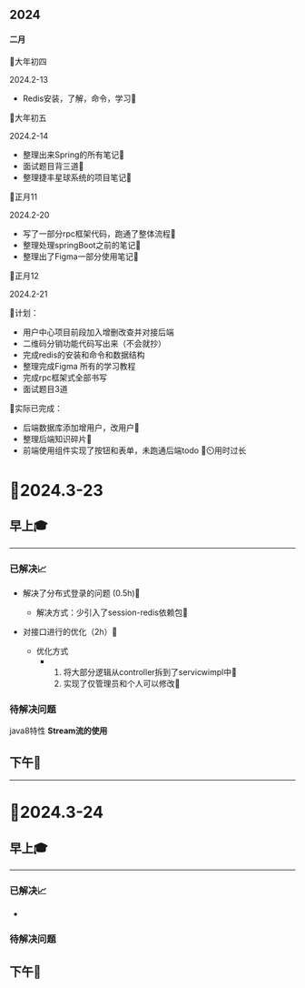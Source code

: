 ## 2024

#### 二月

:date:大年初四

2024.2-13

- Redis安装，了解，命令，学习🎉

:date:大年初五

2024.2-14

- 整理出来Spring的所有笔记🎉
- 面试题目背三道🎉
- 整理捷丰星球系统的项目笔记🎉



:date:正月11

2024.2-20

- 写了一部分rpc框架代码，跑通了整体流程🎉
- 整理处理springBoot之前的笔记🎉
- 整理出了Figma一部分使用笔记🎉

:date:正月12

2024.2-21

:1st_place_medal:计划：

- 用户中心项目前段加入增删改查并对接后端 
- 二维码分销功能代码写出来（不会就抄）
- 完成redis的安装和命令和数据结构
- 整理完成Figma 所有的学习教程
- 完成rpc框架式全部书写
- 面试题目3道





🎉实际已完成：

- 后端数据库添加增用户，改用户🎉
- 整理后端知识碎片🎉
- 前端使用组件实现了按钮和表单，未跑通后端todo 🎉:timer_clock:用时过长





# :date:2024.3-23

## 早上:mortar_board:

----

### 已解决:chart_with_upwards_trend:

- 解决了分布式登录的问题	(0.5h)🎉
  - 解决方式：少引入了session-redis依赖包🎉

- 对接口进行的优化（2h）🎉

  - 优化方式
    - 1. 将大部分逻辑从controller拆到了servicwimpl中🎉
      2. 实现了仅管理员和个人可以修改🎉

  

### 待解决问题

java8特性 **Stream流的使用**

## 下午:night_with_stars:

---

# :date:2024.3-24

## 早上:mortar_board:

----

### 已解决:chart_with_upwards_trend:

- 

### 待解决问题



## 下午:night_with_stars:
